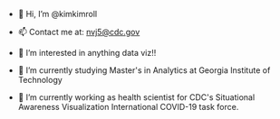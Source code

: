 - 👋 Hi, I’m @kimkimroll
- 📫 Contact me at: nvj5@cdc.gov

- 👀 I’m interested in anything data viz!!
- 🌱 I’m currently studying Master's in Analytics at Georgia Institute of Technology 
- 💞️ I’m currently working as health scientist for CDC's Situational Awareness Visualization International COVID-19 task force.

<!---
kimkimroll/kimkimroll is a ✨ special ✨ repository because its `README.md` (this file) appears on your GitHub profile.
You can click the Preview link to take a look at your changes.
--->
